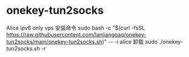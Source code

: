 # onekey-tun2socks
Alice ipv6 only vps
安装命令 sudo bash -c "$(curl -fsSL https://raw.githubusercontent.com/lanjiangqaq/onekey-tun2socks/main/onekey-tun2socks.sh)" -- -i alice
卸载 sudo ./onekey-tun2socks.sh -r
